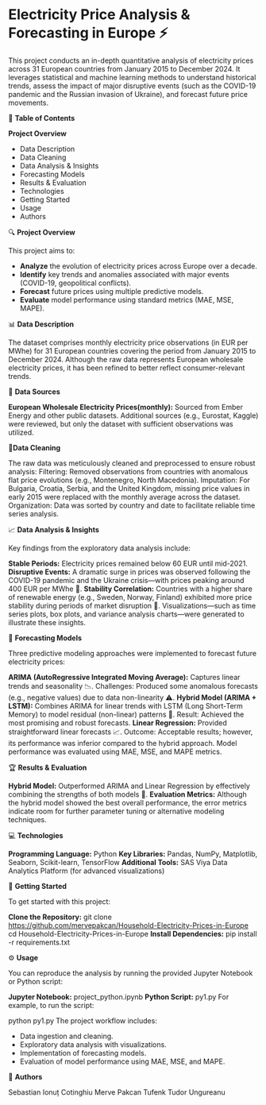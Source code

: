 # Electricity Price Analysis & Forecasting in Europe ⚡

This project conducts an in-depth quantitative analysis of electricity prices across 31 European countries from January 2015 to December 2024. It leverages statistical and machine learning methods to understand historical trends, assess the impact of major disruptive events (such as the COVID-19 pandemic and the Russian invasion of Ukraine), and forecast future price movements.

📑 **Table of Contents**

**Project Overview**
- Data Description
- Data Cleaning
- Data Analysis & Insights
- Forecasting Models
- Results & Evaluation
- Technologies
- Getting Started
- Usage
- Authors

🔍 **Project Overview**

This project aims to:

- **Analyze** the evolution of electricity prices across Europe over a decade.
- **Identify** key trends and anomalies associated with major events (COVID-19, geopolitical conflicts).
- **Forecast** future prices using multiple predictive models.
- **Evaluate** model performance using standard metrics (MAE, MSE, MAPE).

📊 **Data Description**

The dataset comprises monthly electricity price observations (in EUR per MWhe) for 31 European countries covering the period from January 2015 to December 2024. Although the raw data represents European wholesale electricity prices, it has been refined to better reflect consumer-relevant trends.

🔗 **Data Sources**

**European Wholesale Electricity Prices(monthly):** Sourced from Ember Energy and other public datasets.
Additional sources (e.g., Eurostat, Kaggle) were reviewed, but only the dataset with sufficient observations was utilized.

🧹**Data Cleaning**

The raw data was meticulously cleaned and preprocessed to ensure robust analysis:
Filtering: Removed observations from countries with anomalous flat price evolutions (e.g., Montenegro, North Macedonia).
Imputation: For Bulgaria, Croatia, Serbia, and the United Kingdom, missing price values in early 2015 were replaced with the monthly average across the dataset.
Organization: Data was sorted by country and date to facilitate reliable time series analysis.

📈 **Data Analysis & Insights**

Key findings from the exploratory data analysis include:

**Stable Periods:** Electricity prices remained below 60 EUR until mid-2021.
**Disruptive Events:** A dramatic surge in prices was observed following the COVID-19 pandemic and the Ukraine crisis—with prices peaking around 400 EUR per MWhe 🚀.
**Stability Correlation:** Countries with a higher share of renewable energy (e.g., Sweden, Norway, Finland) exhibited more price stability during periods of market disruption 🌱.
Visualizations—such as time series plots, box plots, and variance analysis charts—were generated to illustrate these insights.

🤖 **Forecasting Models**

Three predictive modeling approaches were implemented to forecast future electricity prices:

**ARIMA (AutoRegressive Integrated Moving Average):**
Captures linear trends and seasonality 📉.
Challenges: Produced some anomalous forecasts (e.g., negative values) due to data non-linearity ⚠️.
**Hybrid Model (ARIMA + LSTM):**
Combines ARIMA for linear trends with LSTM (Long Short-Term Memory) to model residual (non-linear) patterns 🤝.
Result: Achieved the most promising and robust forecasts.
**Linear Regression:**
Provided straightforward linear forecasts 📈.
Outcome: Acceptable results; however, its performance was inferior compared to the hybrid approach.
Model performance was evaluated using MAE, MSE, and MAPE metrics.

🏆 **Results & Evaluation**

**Hybrid Model:** Outperformed ARIMA and Linear Regression by effectively combining the strengths of both models 🌟.
**Evaluation Metrics:** Although the hybrid model showed the best overall performance, the error metrics indicate room for further parameter tuning or alternative modeling techniques.

💻 **Technologies**

**Programming Language:** Python 
**Key Libraries:** Pandas, NumPy, Matplotlib, Seaborn, Scikit-learn, TensorFlow
**Additional Tools:** SAS Viya Data Analytics Platform (for advanced visualizations)

🚀 **Getting Started**

To get started with this project:

**Clone the Repository:**
git clone https://github.com/mervepakcan/Household-Electricity-Prices-in-Europe
cd Household-Electricity-Prices-in-Europe
**Install Dependencies:**
pip install -r requirements.txt

⚙️ **Usage**

You can reproduce the analysis by running the provided Jupyter Notebook or Python script:

**Jupyter Notebook:** project_python.ipynb
**Python Script:** py1.py
For example, to run the script:

python py1.py
The project workflow includes:

- Data ingestion and cleaning.
- Exploratory data analysis with visualizations.
- Implementation of forecasting models.
- Evaluation of model performance using MAE, MSE, and MAPE.

👥 **Authors**

Sebastian Ionuț Cotinghiu
Merve Pakcan Tufenk
Tudor Ungureanu
